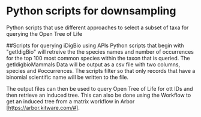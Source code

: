 Python scripts for downsampling
===============================

Python scripts that use different approaches to select a subset of taxa for querying the Open Tree of Life

##Scripts for querying iDigBio using APIs
Python scripts that begin with "getIdigBio" will retreive the the species names and number of occurrences for the top 100 most common species within the taxon that is queried. The getIdigbioMammals Data will be output as a csv file with two columns, species and #occurrences. The scripts filter so that only records that have a binomial scientific name will be written to the file. 

The output files can then be used to query Open Tree of Life for ott IDs and then retrieve an induced tree. This can also be done using the Workflow to get an induced tree from a matrix workflow in Arbor [https://arbor.kitware.com/#].
